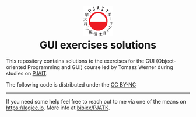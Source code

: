 <h1 align="center">
  <div>
    <img width="80" src="https://raw.githubusercontent.com/bibixx/PJATK/22b9f2f9ea695c9c8e2da79a1e04b79dc9e8871a/logo.svg" alt="" />
  </div>
  GUI exercises solutions
</h1>

This repository contains solutions to the exercises for the GUI (Object-oriented Programming and GUI) course led by Tomasz Werner during studies on [PJAIT](https://www.pja.edu.pl/en/).

The following code is distributed under the [CC BY-NC](./LICENSE.md)

---

If you need some help feel free to reach out to me via one of the means on https://legiec.io. More info at [bibixx/PJATK](https://github.com/bibixx/PJATK).

